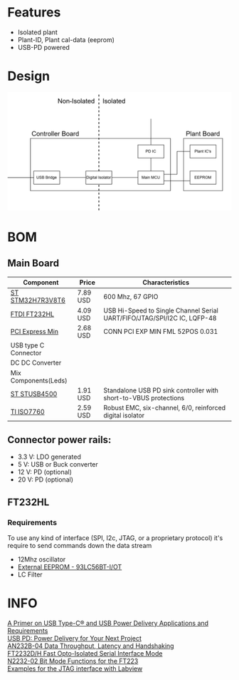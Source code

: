 # Features
- Isolated plant
- Plant-ID, Plant cal-data (eeprom)
- USB-PD powered

# Design
<img src="design.png" width="800" />

# BOM
## Main Board

|Component|Price|Characteristics|
|--|--|--|
|[ST STM32H7R3V8T6](https://www.st.com/resource/en/datasheet/stm32h7r3a8.pdf)| 7.89 USD| 600 Mhz, 67 GPIO|
|[FTDI FT232HL](https://ftdichip.com/products/ft232hl/)|4.09 USD| USB Hi-Speed to Single Channel Serial UART/FIFO/JTAG/SPI/I2C IC, LQFP-48|
|[PCI Express Min](https://www.digikey.com.mx/en/products/detail/jae-electronics/MM60-52B1-E1-R650/2071034)|2.68 USD|CONN PCI EXP MIN FML 52POS 0.031|
|USB type C Connector|||
|DC DC Converter|||
|Mix Components(Leds)|||
|[ST STUSB4500](https://www.st.com/resource/en/datasheet/stusb4500.pdf)|1.91 USD|Standalone USB PD sink controller with short-to-VBUS protections|
|[TI ISO7760](https://www.ti.com/lit/gpn/iso7760)|2.59 USD| Robust EMC, six-channel, 6/0, reinforced digital isolator|

## Connector power rails:
- 3.3 V: LDO generated
- 5 V: USB or Buck converter
- 12 V: PD (optional)
- 20 V: PD (optional)

## FT232HL
### Requirements
To use any kind of interface (SPI, I2c, JTAG, or a proprietary protocol) it's require to send commands down the data stream
- 12Mhz oscillator
- [External EEPROM - 93LC56BT-I/OT](https://ww1.microchip.com/downloads/en/DeviceDoc/21794G.pdf) 
- LC Filter

# INFO
[A Primer on USB Type-C® and USB Power Delivery Applications and Requirements](https://www.ti.com/lit/SLYY109B) \
[USB PD: Power Delivery for Your Next Project](https://resources.altium.com/p/usb-power-delivery-your-next-project) \
[AN232B-04 Data Throughput, Latency and Handshaking](https://ftdichip.com/wp-content/uploads/2020/08/AN232B-04_DataLatencyFlow.pdf)\
[FT2232D/H Fast Opto-Isolated Serial Interface Mode](https://www.ftdichip.com/Support/Documents/AppNotes/AN_131_FT2232D_H_Fast%20Opto-Isolated%20Serial%20Interface%20mode.pdf)\
[N2232-02 Bit Mode Functions for the FT223](https://www.ftdichip.com/Documents/AppNotes/AN2232C-02_FT2232CBitMode.pdf)\
[Examples  for the JTAG interface with Labview](https://ftdichip.com/software-examples/mpsse-projects/ftcjtag-examples/)

